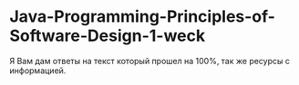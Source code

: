 # Java-Programming-Principles-of-Software-Design-1-weck
Я Вам дам ответы на текст который прошел на 100%, так же ресурсы с информацией.
